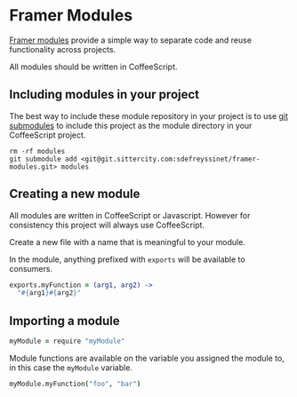 # Framer Modules

[Framer modules](http://framerjs.com/docs/#modules) provide a simple way to 
separate code and reuse functionality across projects.

All modules should be written in CoffeeScript.

## Including modules in your project

The best way to include these module repository in your project is to use
[git submodules](https://git-scm.com/book/en/v2/Git-Tools-Submodules) to include
this project as the module directory in your CoffeeScript project.

```
rm -rf modules
git submodule add <git@git.sittercity.com:sdefreyssinet/framer-modules.git> modules
```

## Creating a new module

All modules are written in CoffeeScript or Javascript. However for consistency
this project will always use CoffeeScript.

Create a new file with a name that is meaningful to your module.

In the module, anything prefixed with `exports` will be available to consumers.

```coffee
exports.myFunction = (arg1, arg2) ->
  "#{arg1}#{arg2}"
```

## Importing a module

```coffee
myModule = require "myModule"
```

Module functions are available on the variable you assigned the module to, in
this case the `myModule` variable.

```coffee
myModule.myFunction("foo", "bar")
```
